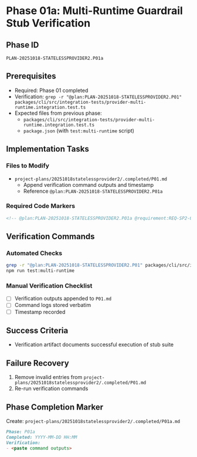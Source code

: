 # Phase 01a: Multi-Runtime Guardrail Stub Verification

## Phase ID

`PLAN-20251018-STATELESSPROVIDER2.P01a`

## Prerequisites

- Required: Phase 01 completed
- Verification: `grep -r "@plan:PLAN-20251018-STATELESSPROVIDER2.P01" packages/cli/src/integration-tests/provider-multi-runtime.integration.test.ts`
- Expected files from previous phase:
  - `packages/cli/src/integration-tests/provider-multi-runtime.integration.test.ts`
  - `package.json` (with `test:multi-runtime` script)

## Implementation Tasks

### Files to Modify

- `project-plans/20251018statelessprovider2/.completed/P01.md`  
  - Append verification command outputs and timestamp  
  - Reference `@plan:PLAN-20251018-STATELESSPROVIDER2.P01a`

### Required Code Markers

```markdown
<!-- @plan:PLAN-20251018-STATELESSPROVIDER2.P01a @requirement:REQ-SP2-002 -->
```

## Verification Commands

### Automated Checks

```bash
grep -r "@plan:PLAN-20251018-STATELESSPROVIDER2.P01" packages/cli/src/integration-tests/provider-multi-runtime.integration.test.ts
npm run test:multi-runtime
```

### Manual Verification Checklist

- [ ] Verification outputs appended to `P01.md`
- [ ] Command logs stored verbatim
- [ ] Timestamp recorded

## Success Criteria

- Verification artifact documents successful execution of stub suite

## Failure Recovery

1. Remove invalid entries from `project-plans/20251018statelessprovider2/.completed/P01.md`
2. Re-run verification commands

## Phase Completion Marker

Create: `project-plans/20251018statelessprovider2/.completed/P01a.md`

```markdown
Phase: P01a
Completed: YYYY-MM-DD HH:MM
Verification:
- <paste command outputs>
```
